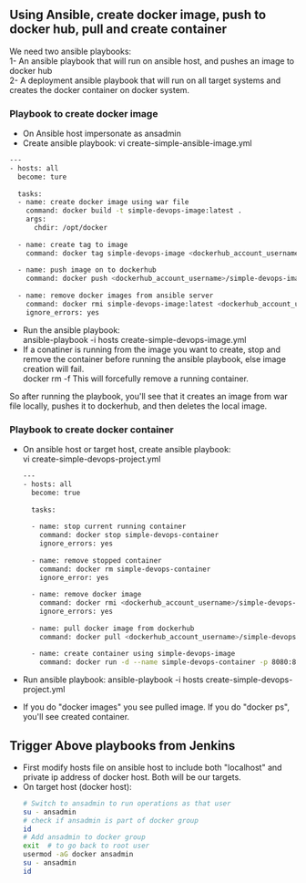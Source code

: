 ## Using Ansible, create docker image, push to docker hub, pull and create container

We need two ansible playbooks: <br/>
1- An ansible playbook that will run on ansible host, and pushes an image to docker hub  <br/>
2- A deployment ansible playbook that will run on all target systems and creates the docker container on docker system.

### Playbook to create docker image <br/>
- On Ansible host impersonate as ansadmin  <br/>
- Create ansible playbook: vi create-simple-ansible-image.yml  <br/>

```sh
---
- hosts: all
  become: ture
  
  tasks:
  - name: create docker image using war file
    command: docker build -t simple-devops-image:latest .
    args:
      chdir: /opt/docker
      
  - name: create tag to image
    command: docker tag simple-devops-image <dockerhub_account_username>/simple-devops-image
    
  - name: push image on to dockerhub
    command: docker push <dockerhub_account_username>/simple-devops-image
    
  - name: remove docker images from ansible server
    command: docker rmi simple-devops-image:latest <dockerhub_account_username>/simple-devops-image
    ignore_errors: yes
```    
    
- Run the ansible playbook: <br/>
  ansible-playbook -i hosts create-simple-devops-image.yml  <br/>
- If a conatiner is running from the image you want to create, stop and remove the container before running the ansible playbook, else image creation will fail. <br/>
  docker rm -f <container id>   This will forcefully remove a running container. 

So after running the playbook, you'll see that it creates an image from war file locally, pushes it to dockerhub, and then deletes the local image.

### Playbook to create docker container <br/>
- On ansible host or target host, create ansible playbook: <br/>
  vi create-simple-devops-project.yml
  ```sh
  ---
  - hosts: all
    become: true
    
    tasks:
    
    - name: stop current running container
      command: docker stop simple-devops-container
      ignore_errors: yes
      
    - name: remove stopped container
      command: docker rm simple-devops-container
      ignore_error: yes
      
    - name: remove docker image
      command: docker rmi <dockerhub_account_username>/simple-devops-image:latest
      ignore_errors: yes
      
    - name: pull docker image from dockerhub
      command: docker pull <dockerhub_account_username>/simple-devops-image:latest
      
    - name: create container using simple-devops-image
      command: docker run -d --name simple-devops-container -p 8080:8080 <dockerhub_account_username>/simple-devops-image:latest
    ```
    
- Run ansible playbook:
  ansible-playbook -i hosts create-simple-devops-project.yml
- If you do "docker images" you see pulled image. If you do "docker ps", you'll see created container.

## Trigger Above playbooks from Jenkins

- First modify hosts file on ansible host to include both "localhost" and private ip address of docker host. Both will be our targets.
- On target host (docker host):
  ```sh
  # Switch to ansadmin to run operations as that user
  su - ansadmin
  # check if ansadmin is part of docker group
  id
  # Add ansadmin to docker group
  exit  # to go back to root user
  usermod -aG docker ansadmin
  su - ansadmin
  id
  ```
